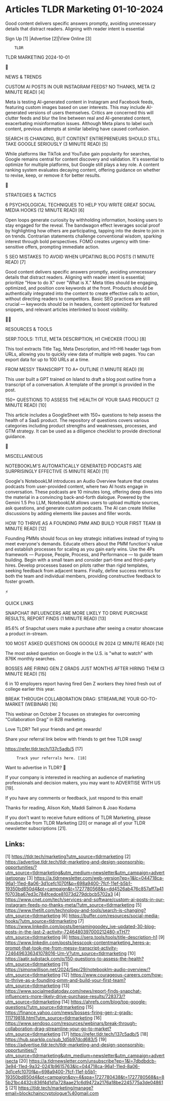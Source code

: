 # Articles TLDR Marketing 01-10-2024

Good content delivers specific answers promptly, avoiding unnecessary
details that distract readers. Aligning with reader intent is
essential  

 Sign Up [1] |Advertise [2]|View Online [3] 

		TLDR 

TLDR MARKETING 2024-10-01

📱 

NEWS & TRENDS

 CUSTOM AI POSTS IN OUR INSTAGRAM FEEDS? NO THANKS, META (2 MINUTE
READ) [4] 

 Meta is testing AI-generated content in Instagram and Facebook feeds,
featuring custom images based on user interests. This may include
AI-generated versions of users themselves. Critics are concerned this
will clutter feeds and blur the line between real and AI-generated
content, exacerbating misinformation issues. Although Meta plans to
label such content, previous attempts at similar labeling have caused
confusion. 

 SEARCH IS CHANGING, BUT CONTENT ENTREPRENEURS SHOULD STILL TAKE
GOOGLE SERIOUSLY (3 MINUTE READ) [5] 

 While platforms like TikTok and YouTube gain popularity for searches,
Google remains central for content discovery and validation. It's
essential to optimize for multiple platforms, but Google still plays a
key role. A content ranking system evaluates decaying content,
offering guidance on whether to revise, keep, or remove it for better
results. 

🚀 

STRATEGIES & TACTICS

 6 PSYCHOLOGICAL TECHNIQUES TO HELP YOU WRITE GREAT SOCIAL MEDIA HOOKS
(12 MINUTE READ) [6] 

 Open loops generate curiosity by withholding information, hooking
users to stay engaged for the reveal. The bandwagon effect leverages
social proof by highlighting how others are participating, tapping
into the desire to join in on trends. Contrarian statements challenge
conventional wisdom, sparking interest through bold perspectives. FOMO
creates urgency with time-sensitive offers, prompting immediate
action. 

 5 SEO MISTAKES TO AVOID WHEN UPDATING BLOG POSTS (1 MINUTE READ) [7] 

 Good content delivers specific answers promptly, avoiding unnecessary
details that distract readers. Aligning with reader intent is
essential; prioritize "How to do X" over "What is X." Meta titles
should be engaging, optimized, and position core keywords at the
front. Products should be authentically integrated into the content to
create effective calls to action, without directing readers to
competitors. Basic SEO practices are still crucial — keywords should
be in headers, content optimized for featured snippets, and relevant
articles interlinked to boost visibility. 

🧑‍💻 

RESOURCES & TOOLS

 SERP.TOOLS: TITLE, META DESCRIPTION, H1 CHECKER (TOOL) [8] 

 This tool extracts Title Tag, Meta Description, and H1-H6 header tags
from URLs, allowing you to quickly view data of multiple web pages.
You can export data for up to 100 URLs at a time. 

 FROM MESSY TRANSCRIPT TO A+ OUTLINE (1 MINUTE READ) [9] 

 This user built a GPT trained on Island to draft a blog post outline
from a transcript of a conversation. A template of the prompt is
provided in the post. 

 150+ QUESTIONS TO ASSESS THE HEALTH OF YOUR SAAS PRODUCT (2 MINUTE
READ) [10] 

 This article includes a GoogleSheet with 150+ questions to help
assess the health of a SaaS product. The repository of questions
covers various categories including product strengths and weaknesses,
processes, and GTM strategy. It can be used as a diligence checklist
to provide directional guidance. 

🎁 

MISCELLANEOUS

 NOTEBOOKLM'S AUTOMATICALLY GENERATED PODCASTS ARE SURPRISINGLY
EFFECTIVE (5 MINUTE READ) [11] 

 Google's NotebookLM introduces an Audio Overview feature that creates
podcasts from user-provided content, where two AI hosts engage in
conversation. These podcasts are 10 minutes long, offering deep dives
into the material in a convincing back-and-forth dialogue. Powered by
the Gemini 1.5 Pro LLM, NotebookLM allows users to upload multiple
sources, ask questions, and generate custom podcasts. The AI can
create lifelike discussions by adding elements like pauses and filler
words. 

 HOW TO THRIVE AS A FOUNDING PMM AND BUILD YOUR FIRST TEAM (8 MINUTE
READ) [12] 

 Founding PMMs should focus on key strategic initiatives instead of
trying to meet everyone's demands. Educate others about the PMM
function's value and establish processes for scaling as you gain early
wins. Use the 4Ps framework — Purpose, People, Process, and
Performance — to guide team building. Begin with a small team and
consider part-time and third-party hires. Develop processes based on
pilots rather than rigid templates, seeking feedback from adjacent
teams. Finally, define success metrics for both the team and
individual members, providing constructive feedback to foster growth. 

⚡ 

QUICK LINKS

 SNAPCHAT INFLUENCERS ARE MORE LIKELY TO DRIVE PURCHASE RESULTS,
REPORT FINDS (1 MINUTE READ) [13] 

 85.6% of Snapchat users make a purchase after seeing a creator
showcase a product in-stream. 

 100 MOST ASKED QUESTIONS ON GOOGLE IN 2024 (2 MINUTE READ) [14] 

 The most asked question on Google in the U.S. is "what to watch" with
876K monthly searches. 

 BOSSES ARE FIRING GEN Z GRADS JUST MONTHS AFTER HIRING THEM (3 MINUTE
READ) [15] 

 6 in 10 employers report having fired Gen Z workers they hired fresh
out of college earlier this year. 

 BREAK THROUGH COLLABORATION DRAG: STREAMLINE YOUR GO-TO-MARKET
(WEBINAR) [16] 

 This webinar on October 2 focuses on strategies for overcoming
“Collaboration Drag” in B2B marketing. 

Love TLDR? Tell your friends and get rewards!

 Share your referral link below with friends to get free TLDR swag! 

 https://refer.tldr.tech/137c5adb/5 [17] 

		 Track your referrals here. [18] 

Want to advertise in TLDR? 📰

 If your company is interested in reaching an audience of marketing
professionals and decision makers, you may want to ADVERTISE WITH US
[19]. 

 If you have any comments or feedback, just respond to this email! 

Thanks for reading, 
Alison Koh, Maddi Salmon & Joao Kodama 

If you don't want to receive future editions of TLDR Marketing, please
unsubscribe from TLDR Marketing [20] or manage all of your TLDR
newsletter subscriptions [21]. 

 

Links:
------
[1] https://tldr.tech/marketing?utm_source=tldrmarketing
[2] https://advertise.tldr.tech/tldr-marketing-and-design-sponsorship-opportunities/?utm_source=tldrmarketing&utm_medium=newsletter&utm_campaign=advertisetopnav
[3] https://a.tldrnewsletter.com/web-version?ep=1&lc=044718ca-96a1-11ed-8a06-3d1cefc1070f&p=698a9400-7fcf-11ef-b5b1-19350bd850d4&pt=campaign&t=1727780568&s=dd4526ab476c857aff7a41f0703ba67ed3c784fcedce81073d279dcbcb5702a3
[4] https://www.cnet.com/tech/services-and-software/custom-ai-posts-in-our-instagram-feeds-no-thanks-meta/?utm_source=tldrmarketing
[5] https://www.thetilt.com/technology-and-tools/search-is-changing?utm_source=tldrmarketing
[6] https://buffer.com/resources/social-media-hooks/?utm_source=tldrmarketing
[7] https://www.linkedin.com/posts/benjamingoodey_ive-updated-30-blog-posts-in-the-last-2-activity-7246480397000212480-xTH7?utm_source=tldrmarketing
[8] https://serp.tools/tools/title-description-h1
[9] https://www.linkedin.com/posts/jesscook-contentmarketing_heres-a-prompt-that-took-me-from-messy-transcript-activity-7246496336341078016-Um-V?utm_source=tldrmarketing
[10] https://aatir.substack.com/p/150-questions-to-assess-the-health?utm_source=tldrmarketing
[11] https://simonwillison.net/2024/Sep/29/notebooklm-audio-overview/?utm_source=tldrmarketing
[12] https://www.courageous-careers.com/how-to-thrive-as-a-founding-pmm-and-build-your-first-team?utm_source=tldrmarketing
[13] https://www.socialmediatoday.com/news/report-finds-snapchat-influencers-more-likely-drive-purchase-results/728373/?utm_source=tldrmarketing
[14] https://ahrefs.com/blog/top-google-questions/?utm_source=tldrmarketing
[15] https://finance.yahoo.com/news/bosses-firing-gen-z-grads-111719818.html?utm_source=tldrmarketing
[16] https://www.sendoso.com/resources/webinars/break-through-collaboration-drag-streamline-your-go-to-market?utm_source=tldrmarketing
[17] https://refer.tldr.tech/137c5adb/5
[18] https://hub.sparklp.co/sub_1d5b97dcd683/5
[19] https://advertise.tldr.tech/tldr-marketing-and-design-sponsorship-opportunities/?utm_source=tldrmarketing&utm_medium=newsletter&utm_campaign=advertisecta
[20] https://a.tldrnewsletter.com/unsubscribe?ep=1&l=7dbdbdcb-3e94-11ed-9a32-0241b9615763&lc=044718ca-96a1-11ed-8a06-3d1cefc1070f&p=698a9400-7fcf-11ef-b5b1-19350bd850d4&pt=campaign&pv=4&spa=1727780438&t=1727780568&s=85b21bc4432c836f4d1d1a728aae21c6d9472a2176a18be2245775a3de048615
[21] https://tldr.tech/marketing/manage?email=blockchaincryptologue%40gmail.com